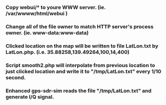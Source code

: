 ### Copy webui/* to youre WWW server. (ie. /var/wwww/html/webui )
### Change all of the file owner to match HTTP server's process owner. (ie. www-data:www-data)

### Clicked location on the map will be written to file LatLon.txt by LatLon.php. (i.e.  35.88258,139.49264,100,14,400)
### Script smooth2.php will interpolate from previous location to just clicked location and write it to "/tmp/LatLon.txt" every 1/10 second.
### Enhanced gps-sdr-sim reads the file "/tmp/LatLon.txt" and generate I/Q signal.

